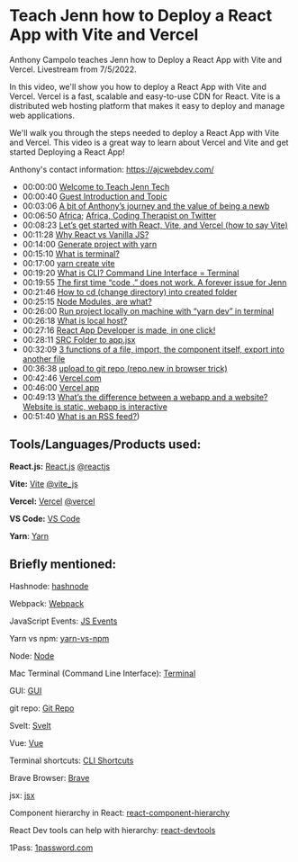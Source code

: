 # Teach Jenn how to Deploy a React App with Vite and Vercel #

Anthony Campolo teaches Jenn how to Deploy a React App with Vite and Vercel. Livestream from  7/5/2022.

In this video, we'll show you how to deploy a React App with Vite and Vercel. Vercel is a fast, scalable and easy-to-use CDN for React. Vite is a distributed web hosting platform that makes it easy to deploy and manage web applications.

We'll walk you through the steps needed to deploy a React App with Vite and Vercel. This video is a great way to learn about Vercel and Vite and get started Deploying a React App!

Anthony's contact information: https://ajcwebdev.com/



- 00:00:00 [Welcome to Teach Jenn Tech](https://www.youtube.com/watch?v=bU-zAAd5FyM&t=0s)
- 00:00:40 [Guest Introduction and Topic](https://www.youtube.com/watch?v=bU-zAAd5FyM&t=40s)
- 00:03:06 [A bit of Anthony’s journey and the value of being a newb](https://www.youtube.com/watch?v=bU-zAAd5FyM&t=186s)
- 00:06:50 [Africa](https://www.youtube.com/watch?v=bU-zAAd5FyM&t=410s); [Africa, Coding Therapist on Twitter](https://t.co/YrzStvYfQz)
- 00:08:23 [Let’s get started with React, Vite, and Vercel (how to say Vite)](https://www.youtube.com/watch?v=bU-zAAd5FyM&t=503s)
- 00:11:28 [Why React vs Vanilla JS?](https://www.youtube.com/watch?v=bU-zAAd5FyM&t=688s)
- 00:14:00 [Generate project with yarn](https://www.youtube.com/watch?v=bU-zAAd5FyM&t=840s)
- 00:15:10 [What is terminal?](https://www.youtube.com/watch?v=bU-zAAd5FyM&t=910s)
- 00:17:00 [yarn create vite](https://www.youtube.com/watch?v=bU-zAAd5FyM&t=1020s)
- 00:19:20 [What is CLI? Command Line Interface = Terminal](https://www.youtube.com/watch?v=bU-zAAd5FyM&t=1160s)
- 00:19:55 [The first time “code .” does not work. A forever issue for Jenn](https://www.youtube.com/watch?v=bU-zAAd5FyM&t=1195s)
- 00:21:46 [How to cd (change directory) into created folder](https://www.youtube.com/watch?v=bU-zAAd5FyM&t=1306s)
- 00:25:15 [Node Modules, are what?](https://www.youtube.com/watch?v=bU-zAAd5FyM&t=1515s)
- 00:26:00 [Run project locally on machine with “yarn dev” in terminal](https://www.youtube.com/watch?v=bU-zAAd5FyM&t=1560s)
- 00:26:18 [What is local host?](https://www.youtube.com/watch?v=bU-zAAd5FyM&t=1578s)
- 00:27:16 [React App Developer is made, in one click!](https://www.youtube.com/watch?v=bU-zAAd5FyM&t=1636s)
- 00:28:11 [SRC Folder to app.jsx](https://www.youtube.com/watch?v=bU-zAAd5FyM&t=1691s)
- 00:32:09 [3 functions of a file, import, the component itself, export into another file](https://www.youtube.com/watch?v=bU-zAAd5FyM&t=1929s)
- 00:36:38 [upload to git repo (repo.new in browser trick)](https://www.youtube.com/watch?v=bU-zAAd5FyM&t=2198s)
- 00:42:46 [Vercel.com](https://www.youtube.com/watch?v=bU-zAAd5FyM&t=2566s)
- 00:46:00 [Vercel app](https://www.youtube.com/watch?v=bU-zAAd5FyM&t=2760s)
- 00:49:13 [What’s the difference between a webapp and a website? Website is static, webapp is interactive](https://www.youtube.com/watch?v=bU-zAAd5FyM&t=2953s)
- 00:51:40 [What is an RSS feed?](https://www.youtube.com/watch?v=bU-zAAd5FyM&t=3100s))

## Tools/Languages/Products used: ##

**React.js:** [React.js](https://reactjs.org/) [@reactjs](https://twitter.com/reactjs)

**Vite:** [Vite](https://vitejs.dev/) [@vite_js](https://twitter.com/vite_js)

**Vercel:** [Vercel](https://vercel.com/) [@vercel](https://twitter.com/vercel)

**VS Code:** [VS Code](https://code.visualstudio.com/)

**Yarn**: [Yarn](https://classic.yarnpkg.com/lang/en/docs/install/#mac-stable)

## Briefly mentioned: ##
Hashnode: [hashnode](https://hashnode.com/)

Webpack: [Webpack](https://www.vuemastery.com/blog/vite-vs-webpack/)

JavaScript Events: [JS Events](https://www.w3schools.com/js/js_events.asp)

Yarn vs npm: [yarn-vs-npm](https://www.knowledgehut.com/blog/web-development/yarn-vs-npm)

Node: [Node](https://nodejs.org/en/)

Mac Terminal (Command Line Interface): [Terminal](https://www.techopedia.com/definition/28747/mac-terminal-mac-os-x)

GUI: [GUI](https://www.gartner.com/en/information-technology/glossary/gui-graphical-user-interface#:~:text=A%20graphics%2Dbased%20operating%20system,Apple%20Macintosh%20in%20the%201980s) 

git repo: [Git Repo](https://www.gitkraken.com/learn/git/tutorials/what-is-a-git-repository)

Svelt: [Svelt](https://youtu.be/H_LSQVRkgjk)

Vue: [Vue](https://vuejs.org/guide/introduction.html)

Terminal shortcuts: [CLI Shortcuts](https://support.apple.com/guide/terminal/keyboard-shortcuts-trmlshtcts/mac)

Brave Browser: [Brave](https://brave.com/)

jsx: [jsx](https://www.w3schools.com/react/react_jsx.asp)

Component hierarchy in React: [react-component-hierarchy](https://dev.mobify.com/v2.x/get-started/architecture/react-component-hierarchy)

React Dev tools can help with hierarchy: [react-devtools](https://www.npmjs.com/package/react-devtools)

1Pass: [1password.com](https://1password.com/)
